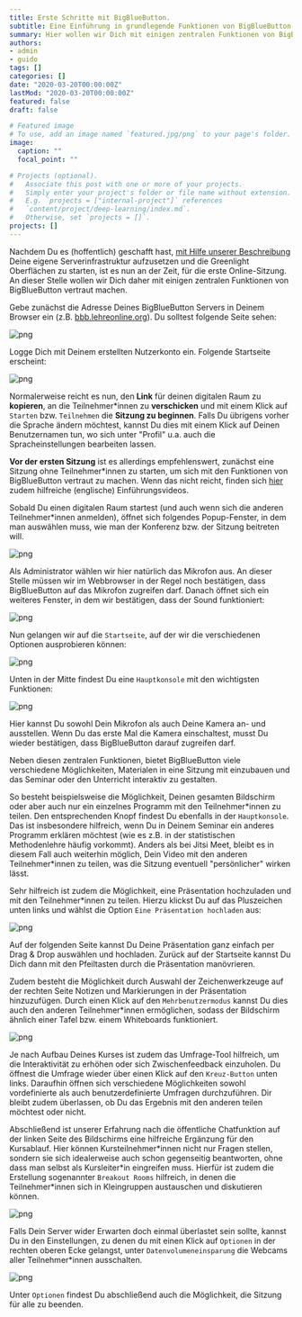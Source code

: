 ```yaml
---
title: Erste Schritte mit BigBlueButton.
subtitle: Eine Einführung in grundlegende Funktionen von BigBlueButton.
summary: Hier wollen wir Dich mit einigen zentralen Funktionen von BigBlueButton vertraut machen.
authors:
- admin
- guido
tags: []
categories: []
date: "2020-03-20T00:00:00Z"
lastMod: "2020-03-20T00:00:00Z"
featured: false
draft: false

# Featured image
# To use, add an image named `featured.jpg/png` to your page's folder. 
image:
  caption: ""
  focal_point: ""

# Projects (optional).
#   Associate this post with one or more of your projects.
#   Simply enter your project's folder or file name without extension.
#   E.g. `projects = ["internal-project"]` references 
#   `content/project/deep-learning/index.md`.
#   Otherwise, set `projects = []`.
projects: []
---
```


Nachdem Du es (hoffentlich) geschafft hast, [mit Hilfe unserer Beschreibung](../bbb) Deine eigene Serverinfrastruktur aufzusetzen und die Greenlight Oberflächen zu starten, ist es nun an der Zeit, für die erste Online-Sitzung. An dieser Stelle wollen wir Dich daher mit einigen zentralen Funktionen von BigBlueButton vertraut machen.

Gebe zunächst die Adresse Deines BigBlueButton Servers in Deinem Browser ein (z.B. [bbb.lehreonline.org](https://bbb.lehreonline.org)). Du solltest folgende Seite sehen:

![png](./greenlight.png)

Logge Dich mit Deinem erstellten Nutzerkonto ein. Folgende Startseite erscheint:

![png](./homeroom_de.png)


Normalerweise reicht es nun, den **Link** für deinen digitalen Raum zu **kopieren**, an die Teilnehmer\*innen zu **verschicken** und mit einem Klick auf `Starten` bzw. `Teilnehmen` die **Sitzung zu beginnen**. Falls Du übrigens vorher die Sprache ändern möchtest, kannst Du dies mit einem Klick auf Deinen Benutzernamen tun, wo sich unter "Profil" u.a. auch die Spracheinstellungen bearbeiten lassen. 

**Vor der ersten Sitzung** ist es allerdings empfehlenswert, zunächst eine Sitzung ohne Teilnehmer\*innen zu  starten, um sich mit den Funktionen von BigBlueButton vertraut zu machen. Wenn das nicht reicht,  finden sich [hier](https://bigbluebutton.org/html5/) zudem hilfreiche (englische) Einführungsvideos. 

Sobald Du einen digitalen Raum startest (und auch wenn sich die anderen Teilnehmer\*innen anmelden), öffnet sich folgendes Popup-Fenster, in dem man auswählen muss, wie man der Konferenz bzw. der Sitzung beitreten will.

![png](./enter_micro.png)

Als Administrator wählen wir hier natürlich das Mikrofon aus. An dieser Stelle müssen wir im Webbrowser in der Regel noch bestätigen, dass BigBlueButton auf das Mikrofon zugreifen darf. Danach öffnet sich ein weiteres Fenster, in dem  wir bestätigen, dass der Sound funktioniert:

![png](./soundcheck.png)

Nun gelangen wir auf die `Startseite`, auf der wir die verschiedenen Optionen ausprobieren können:

![png](./room.png)

Unten in der Mitte findest Du eine `Hauptkonsole` mit den wichtigsten Funktionen: 

![png](./hauptkonsole.png)

Hier kannst Du sowohl Dein Mikrofon als auch Deine Kamera an- und ausstellen. Wenn Du das erste Mal die Kamera einschaltest, musst Du wieder bestätigen, dass BigBlueButton darauf zugreifen darf. 

Neben diesen zentralen Funktionen, bietet BigBlueButton viele verschiedene Möglichkeiten, Materialen in eine Sitzung mit einzubauen und das Seminar oder den Unterricht interaktiv zu gestalten.

So besteht beispielsweise die Möglichkeit, Deinen gesamten Bildschirm oder aber auch nur ein einzelnes Programm mit den Teilnehmer\*innen zu teilen. Den entsprechenden Knopf findest Du ebenfalls in der `Hauptkonsole`. Das ist insbesondere hilfreich, wenn Du in Deinem Seminar ein anderes Programm erklären möchtest (wie es z.B. in der statistischen Methodenlehre häufig vorkommt). Anders als bei Jitsi Meet, bleibt es in diesem Fall auch weiterhin möglich, Dein Video mit den anderen Teilnehmer\*innen zu teilen, was die Sitzung eventuell "persönlicher" wirken lässt.

Sehr hilfreich ist zudem die Möglichkeit, eine Präsentation hochzuladen und mit den Teilnehmer\*innen zu teilen. Hierzu klickst Du auf das Pluszeichen unten links und wählst die Option `Eine Präsentation hochladen` aus:

![png](./presentation.png)

Auf der folgenden Seite kannst Du Deine Präsentation ganz einfach per Drag & Drop auswählen und hochladen. Zurück auf der Startseite kannst Du Dich dann mit den Pfeiltasten durch die Präsentation manövrieren. 

Zudem besteht die Möglichkeit durch Auswahl der Zeichenwerkzeuge auf der rechten Seite Notizen und Markierungen in der Präsentation hinzuzufügen. Durch einen Klick auf den `Mehrbenutzermodus` kannst Du dies auch den anderen Teilnehmer\*innen ermöglichen, sodass der Bildschirm ähnlich einer Tafel bzw. einem Whiteboards funktioniert.

![png](./mehrbenutzermodus.png)

Je nach Aufbau Deines Kurses ist zudem das Umfrage-Tool hilfreich, um die Interaktivität zu erhöhen oder sich Zwischenfeedback einzuholen. Du öffnest die Umfrage wieder über einen Klick auf den `Kreuz-Button` unten links. Daraufhin öffnen sich verschiedene Möglichkeiten sowohl vordefinierte als auch benutzerdefinierte Umfragen durchzuführen. Dir bleibt zudem überlassen, ob Du das Ergebnis mit den anderen teilen möchtest oder nicht.

Abschließend ist unserer Erfahrung nach die öffentliche Chatfunktion auf der linken Seite des Bildschirms eine hilfreiche Ergänzung für den Kursablauf. Hier können Kursteilnehmer\*innen nicht nur Fragen stellen, sondern sie sich idealerweise auch schon gegenseitig beantworten, ohne dass man selbst als Kursleiter\*in eingreifen muss. Hierfür ist zudem die Erstellung sogenannter `Breakout Rooms` hilfreich, in denen die Teilnehmer\*innen sich in Kleingruppen austauschen und diskutieren können. 

![png](./breakoutroom.png)

Falls Dein Server wider Erwarten doch einmal überlastet sein sollte, kannst Du in den Einstellungen, zu denen du mit einen Klick auf `Optionen` in der rechten oberen Ecke gelangst, unter `Datenvolumeneinsparung` die Webcams aller Teilnehmer\*innen ausschalten.

![png](./datenvolumen.png)

Unter `Optionen` findest Du abschließend auch die Möglichkeit, die Sitzung für alle zu beenden.



